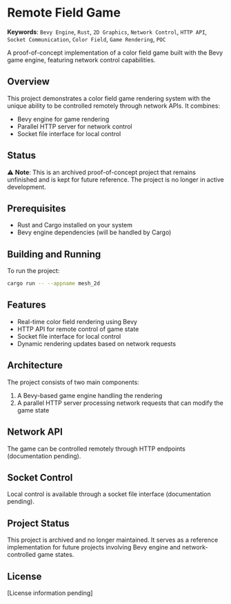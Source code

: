 # Remote Field Game

**Keywords**: `Bevy Engine`, `Rust`, `2D Graphics`, `Network Control`, `HTTP API`, `Socket Communication`, `Color Field`, `Game Rendering`, `POC`

A proof-of-concept implementation of a color field game built with the Bevy game engine, featuring network control capabilities.

## Overview

This project demonstrates a color field game rendering system with the unique ability to be controlled remotely through network APIs. It combines:
- Bevy engine for game rendering
- Parallel HTTP server for network control
- Socket file interface for local control

## Status

⚠️ **Note**: This is an archived proof-of-concept project that remains unfinished and is kept for future reference. The project is no longer in active development.

## Prerequisites

- Rust and Cargo installed on your system
- Bevy engine dependencies (will be handled by Cargo)

## Building and Running

To run the project:

```bash
cargo run -- --appname mesh_2d
```

## Features

- Real-time color field rendering using Bevy
- HTTP API for remote control of game state
- Socket file interface for local control
- Dynamic rendering updates based on network requests

## Architecture

The project consists of two main components:
1. A Bevy-based game engine handling the rendering
2. A parallel HTTP server processing network requests that can modify the game state

## Network API

The game can be controlled remotely through HTTP endpoints (documentation pending).

## Socket Control

Local control is available through a socket file interface (documentation pending).

## Project Status

This project is archived and no longer maintained. It serves as a reference implementation for future projects involving Bevy engine and network-controlled game states.

## License

[License information pending]
